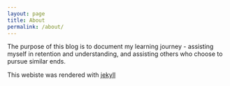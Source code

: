 ```yaml
---
layout: page
title: About 
permalink: /about/
---
```


The purpose of this blog is to document my learning journey - assisting myself in retention and understanding, and assisting others who choose to pursue similar ends.

This webiste was rendered with [jekyll][jekyll-organization] 


[jekyll-organization]: https://github.com/jekyll
